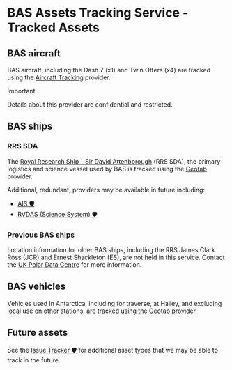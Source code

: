 # BAS Assets Tracking Service - Tracked Assets

## BAS aircraft

BAS aircraft, including the Dash 7 (x1) and Twin Otters (x4) are tracked using the
[Aircraft Tracking](/docs/providers.md#aircraft-tracking) provider.

> [!IMPORTANT]
> Details about this provider are confidential and restricted.

## BAS ships

### RRS SDA

The [Royal Research Ship - Sir David Attenborough](https://www.bas.ac.uk/sda) (RRS SDA), the primary logistics and
science vessel used by BAS is tracked using the [Geotab](/docs/providers.md#geotab) provider.

Additional, redundant, providers may be available in future including:

- [AIS 🛡️](https://gitlab.data.bas.ac.uk/MAGIC/assets-tracking-service/-/issues/24)
- [RVDAS (Science System) 🛡️](https://gitlab.data.bas.ac.uk/MAGIC/assets-tracking-service/-/issues/25)

### Previous BAS ships

Location information for older BAS ships, including the RRS James Clark Ross (JCR) and Ernest Shackleton (ES), are not
held in this service. Contact the [UK Polar Data Centre](/README.md#historic-asset-locations) for more information.

## BAS vehicles

Vehicles used in Antarctica, including for traverse, at Halley, and excluding local use on other stations, are
tracked using the [Geotab](/docs/providers.md#geotab) provider.

## Future assets

See the [Issue Tracker 🛡️](https://gitlab.data.bas.ac.uk/MAGIC/assets-tracking-service/-/issues/) for additional asset
types that we may be able to track in the future.
